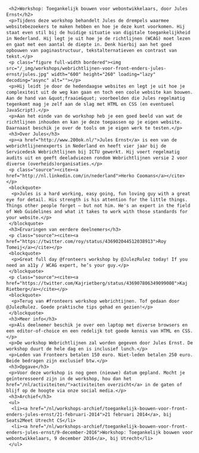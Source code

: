      <h2>Workshop: Toegankelijk bouwen voor webontwikkelaars, door Jules Ernst</h2>
     <p>Tijdens deze workshop behandelt Jules de drempels waarmee websitebezoekers te maken hebben en hoe je deze kunt voorkomen. Hij staat even stil bij de huidige situatie van digitale toegankelijkheid in Nederland. Hij legt je uit hoe je de richtlijnen (WCAG) moet lezen en gaat met een aantal de diepte in. Denk hierbij aan het goed opbouwen van paginastructuur, tekstalternatieven en contrast van tekst.</p>
     <p class="figure full-width bordered"><img src="/_img/workshops/webrichtlijnen-voor-front-enders-jules-ernst/jules.jpg" width="600" height="260" loading="lazy" decoding="async" alt=""></p>
     <p>Hij leidt je door de hedendaagse websites en legt je uit hoe je complexiteit uit de weg kan gaan en toch een coole website kan bouwen. Aan de hand van &quot;fraaie&quot; voorbeelden die Jules regelmatig tegenkomt mag je zelf aan de slag met HTML en CSS (en eventueel JavaScript).</p>
     <p>Aan het einde van de workshop heb je een goed beeld van wat de richtlijnen inhouden en kan je deze toepassen op je eigen website. Daarnaast beschik je over de tools om je eigen werk te testen.</p>
     <h3>Over Jules</h3>
     <p><a href="http://www.200ok.nl/">Jules Ernst</a> is een van de webrichtlijnenexperts in Nederland en heeft vier jaar bij de Servicedesk Webrichtlijnen bij ICTU gewerkt. Hij voert regelmatig audits uit en geeft deeladviezen rondom Webrichtlijnen versie 2 voor diverse (overheids)organisaties.</p>
     <p class="source"><cite><a href="http://nl.linkedin.com/in/nederland">Herko Coomans</a></cite></p>
     <blockquote>
      <p>Jules is a hard working, easy going, fun loving guy with a great eye for detail. His strength is his attention for the little things. Things other people forget — but not him. He's an expert in the field of Web Guidelines and what it takes to work with those standards for your website.</p>
     </blockquote>
     <h3>Ervaringen van eerdere deelnemers</h3>
     <p class="source"><cite><a href="https://twitter.com/roy/status/436902044512038913">Roy Tomeij</a></cite></p>
     <blockquote>
      <p>Great full day @fronteers workshop by @JulezRulez today! If you need an a11y / WCAG expert, he’s your guy.</p>
     </blockquote>
     <p class="source"><cite><a href="https://twitter.com/Kajrietberg/status/436907806349099008">Kaj Rietberg</a></cite></p>
     <blockquote>
      <p>Terug van #fronteers workshop webrichtijnen. Tof gedaan door @JulezRulez. Goede praktische tips gehad en gezien!</p>
     </blockquote>
     <h3>Meer info</h3>
     <p>Als deelnemer beschik je over een laptop met diverse browsers en een editor-of-choice en een redelijk tot goede kennis van HTML en CSS.</p>
     <p>De workshop Webrichtlijnen zal worden gegeven door Jules Ernst. De workshop duurt de hele dag en is inclusief lunch.</p>
     <p>Leden van Fronteers betalen 150 euro. Niet-leden betalen 250 euro. Beide bedragen zijn exclusief btw.</p>
     <h3>Opgave</h3>
     <p>Voor deze workshop is nog geen (nieuwe) datum gepland. Mocht je geïnteresseerd zijn in de workshop, hou dan het href="/nl/activiteiten/">activiteiten overzicht</a> in de gaten of blijf op de hoogte via onze social media.</p>
     <h3>Archief</h3>
     <ul>
      <li><a href="/nl/workshops-archief/toegankelijk-bouwen-voor-front-enders-jules-ernst/21-februari-2014">21 februari 2014</a>, bij Seats2Meet Utrecht CS</li>
      <li><a href="/nl/workshops-archief/toegankelijk-bouwen-voor-front-enders-jules-ernst/9-december-2016">Workshop: Toegankelijk bouwen voor webontwikkelaars, 9 december 2016</a>, bij Utrecht</li>
     </ul>
